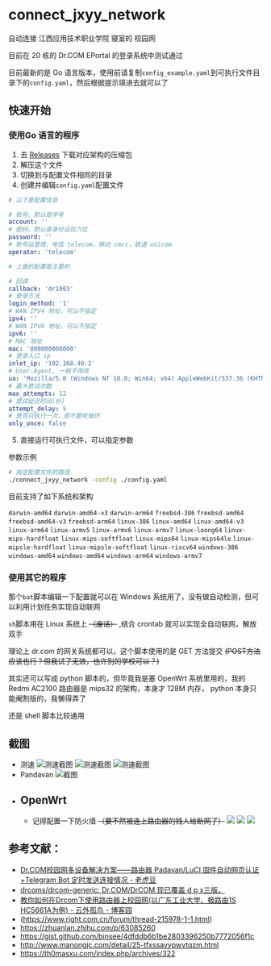 # connect_jxyy_network

自动连接 江西应用技术职业学院 寝室的 校园网

目前在 20 栋的 Dr.COM EPortal 的登录系统中测试通过

目前最新的是 Go 语言版本，使用前请复制`config_example.yaml`到可执行文件目录下的`config.yaml`，然后根据提示填进去就可以了

## 快速开始

### 使用Go 语言的程序

1. 去 [Releases](https://github.com/wochaoop/connect_jxyy_network/releases) 下载对应架构的压缩包
2. 解压这个文件
3. 切换到与配置文件相同的目录
4. 创建并编辑`config.yaml`配置文件

```yaml
# 以下是配置信息

# 账号，默认是学号
account: ''
# 密码，默认是身份证后六位
password: ''
# 账号运营商，电信 telecom，移动 cmcc，联通 unicom
operator: 'telecom'

# 上面的配置是主要的

# 回调
callback: 'dr1003'
# 登录方法
login_method: '1'
# WAN IPV4 地址，可以不指定
ipv4: ''
# WAN IPV6 地址，可以不指定
ipv6: ''
# MAC 地址
mac: '000000000000'
# 登录入口 ip
inlet_ip: '192.168.40.2'
# User-Agent, 一般不用改
ua: 'Mozilla/5.0 (Windows NT 10.0; Win64; x64) AppleWebKit/537.36 (KHTML, like Gecko) Chrome/106.0.0.0 Safari/537.36'
# 最大尝试次数
max_attempts: 12
# 尝试延迟时间(秒)
attempt_delay: 5
# 是否只执行一次，即不要死循环
only_once: false
```

5. 直接运行可执行文件，可以指定参数

参数示例

```bash
# 指定配置文件的路径
./connect_jxyy_network -config ./config.yaml
```

目前支持了如下系统和架构

`darwin-amd64`
`darwin-amd64-v3`
`darwin-arm64`
`freebsd-386`
`freebsd-amd64`
`freebsd-amd64-v3`
`freebsd-arm64`
`linux-386`
`linux-amd64`
`linux-amd64-v3`
`linux-arm64`
`linux-armv5`
`linux-armv6`
`linux-armv7`
`linux-loong64`
`linux-mips-hardfloat`
`linux-mips-softfloat`
`linux-mips64`
`linux-mips64le`
`linux-mipsle-hardfloat`
`linux-mipsle-softfloat`
`linux-riscv64`
`windows-386`
`windows-amd64`
`windows-amd64`
`windows-arm64`
`windows-armv7`

### 使用其它的程序

那个`bat`脚本编辑一下配置就可以在 Windows 系统用了，没有做自动检测，但可以利用计划任务实现自动联网

`sh`脚本用在 Linux 系统上 ~~（废话）~~ ,结合 crontab 就可以实现全自动联网，解放双手

理论上 dr.com 的网关系统都可以，这个脚本使用的是 GET 方法提交 ~~(POST方法应该也行？但我试了无效，也许别的学校可以？)~~

其实还可以写成 python 脚本的，但毕竟我是塞 OpenWrt 系统里用的，我的 Redmi AC2100 路由器是 mips32 的架构，本身才 128M 内存，
python 本身只能阉割版的，我懒得弄了

还是 shell 脚本比较通用

## 截图

- 测速
  ![测速截图](docs/images/屏幕截图_20221025_152201.png)
  ![测速截图](docs/images/屏幕截图_20221102_233538.png)
  ![测速截图](docs/images/屏幕截图_20221105_184211.png)
- Pandavan
  ![截图](docs/images/屏幕截图_20221102_233238.png)
- OpenWrt
  -
    - 记得配置一下防火墙 ~~（要不然被连上路由器的贱人给断网了）~~
      ![](docs/images/屏幕截图%202023-04-02%20114744.png)
      ![](docs/images/屏幕截图%202023-04-02%20115446.png)
      ![](docs/images/屏幕截图%202023-04-02%20115553.png)

## 参考文献：

- [Dr.COM校园网多设备解决方案——路由器 Padavan/LuCI 固件自动网页认证+Telegram Bot 定时发送连接情况 - 老虎豆](https://tiger.fail/archives/drcom-autologin-padavan-tgbot.html)
- [drcoms/drcom-generic: Dr.COM/DrCOM 现已覆盖 d p x三版。](https://github.com/drcoms/drcom-generic)
- [教你如何在Drcom下使用路由器上校园网(以广东工业大学、极路由1S HC5661A为例) - 云外孤鸟 - 博客园](https://www.cnblogs.com/cloudbird/p/10406936.html)
- (https://www.right.com.cn/forum/thread-215978-1-1.html)
- https://zhuanlan.zhihu.com/p/63085260
- https://gist.github.com/binsee/4dfddb6b1be2803396250b7772056f1c
- http://www.manongjc.com/detail/25-tfxssayypwvtqzm.html
- https://th0masxu.com/index.php/archives/322
